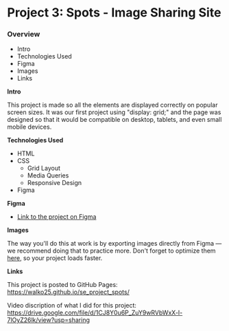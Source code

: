 # Project 3: Spots - Image Sharing Site

### Overview

- Intro
- Technologies Used
- Figma
- Images
- Links

**Intro**

This project is made so all the elements are displayed correctly on popular screen sizes. It was our first project using "display: grid;" and the page was designed so that it would be compatible on desktop, tablets, and even small mobile devices.

**Technologies Used**

- HTML
- CSS
  - Grid Layout
  - Media Queries
  - Responsive Design
- Figma

**Figma**

- [Link to the project on Figma](https://www.figma.com/file/BBNm2bC3lj8QQMHlnqRsga/Sprint-3-Project-%E2%80%94-Spots?type=design&node-id=2%3A60&mode=design&t=afgNFybdorZO6cQo-1)

**Images**

The way you'll do this at work is by exporting images directly from Figma — we recommend doing that to practice more. Don't forget to optimize them [here](https://tinypng.com/), so your project loads faster.

**Links**

This project is posted to GitHub Pages: https://walko25.github.io/se_project_spots/

Video discription of what I did for this project: https://drive.google.com/file/d/1CJ8Y0u6P_ZuY9wRVbWxX-l-7lOyZ26lk/view?usp=sharing
